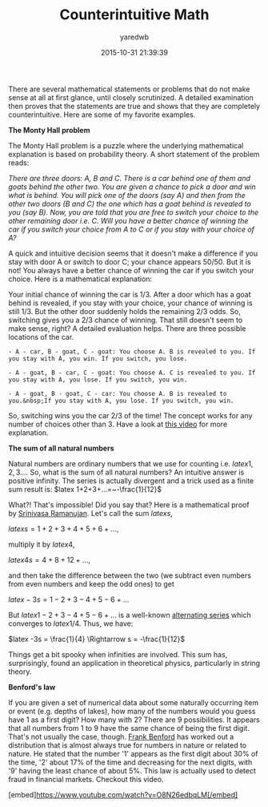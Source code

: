 ﻿---
layout: post
title: "Counterintuitive Math"
date: 2015-10-31 21:39:39
author: yaredwb
categories: ["Mathematics"]
---

There are several mathematical statements or problems that do not make sense at all at first glance, until closely scrutinized. A detailed examination then proves that the statements are true and shows that they are completely counterintuitive. Here are some of my favorite examples.

**The Monty Hall problem**

The Monty Hall problem is a puzzle where the underlying mathematical explanation is based on probability theory. A short statement of the problem reads:

*There are three doors: A, B&nbsp;and C. There is a car behind one of them and goats behind the other two. You are given a chance to pick a door and win what is behind. You will pick one of the doors (say A) and then from the other two doors (B and C) the one which has a goat behind is revealed to you (say B). Now, you are told that you are free to switch your choice to the other remaining door i.e. C. Will&nbsp;you have a better chance of winning the car if you switch your choice from A&nbsp;to C&nbsp;or if you stay with your choice of A?*

A quick and intuitive decision seems that it doesn't make a difference if you stay with door A&nbsp;or switch to door C; your chance appears 50/50. But it is not! You always have a better chance of winning the car if you switch your choice. Here is a mathematical explanation:

Your initial chance of winning the car is 1/3. After a door which has a goat behind is revealed, if you stay with your choice, your chance of winning is still 1/3. But the other door suddenly holds the remaining 2/3 odds. So, switching gives you a 2/3 chance of winning. That still doesn't seem to make sense, right? A detailed evaluation helps. There are three possible locations of the car.

 	- A - car, B - goat, C - goat: You choose A. B is revealed to you. If you stay with A, you win. If you switch, you lose.

 	- A - goat, B - car, C - goat: You choose A. C is revealed to you. If you stay with A, you lose. If you switch, you win.

 	- A - goat, B - goat, C - car: You choose A. B is revealed to you.&nbsp;If you stay with A, you lose. If you switch, you win.

So, switching wins you the car 2/3 of the time! The concept works for any number of choices other than 3. Have a look at [this video](https://www.youtube.com/watch?v=4Lb-6rxZxx0) for more explanation.

**The sum of all natural numbers**

Natural numbers are ordinary&nbsp;numbers that we use for counting i.e. $latex 1,2,3...$. So, what is the sum of all natural numbers? An intuitive answer is positive infinity. The series is actually divergent&nbsp;and a trick used as a&nbsp;finite sum result is:
$latex 1+2+3+...=~-\frac{1}{12}$

What?! That's impossible! Did you say that? Here is a mathematical proof by&nbsp;[Srinivasa Ramanujan](https://en.wikipedia.org/wiki/Srinivasa_Ramanujan). Let's call the sum $latex s$,

$latex s = 1 + 2 + 3 + 4 + 5 + 6 + ...$,

multiply it by $latex 4$,

$latex 4s = 4 + 8 + 12 + ...$,

and then take the difference between the two (we subtract even numbers from even numbers and keep the odd ones)&nbsp;to get

$latex -3s = 1 - 2 + 3 - 4 + 5 - 6 + ...$

But $latex 1 - 2 + 3 - 4 + 5 - 6 + ...$ is a well-known [alternating series](https://en.wikipedia.org/wiki/1_%E2%88%92_2_%2B_3_%E2%88%92_4_%2B_%E2%8B%AF) which converges to $latex 1/4$. Thus, we have:

$latex -3s = \frac{1}{4} \Rightarrow s = -\frac{1}{12}$

Things get a bit spooky when infinities are involved. This sum has, surprisingly, found an application in theoretical physics, particularly in string theory.

**Benford's law**

If you are given a set of numerical data about some naturally occurring item or event (e.g. depths of lakes), how many of the numbers would you guess have 1 as a&nbsp;first digit? How many with 2? There are 9 possibilities. It appears that all numbers from 1 to 9 have the same chance of being the first digit. That's not usually the case, though. [Frank Benford](https://en.wikipedia.org/wiki/Frank_Benford) has worked out a distribution that is almost always true for numbers in&nbsp;nature or related to nature. He stated that the number '1' appears as the first digit about 30% of the time, '2' about 17% of the time and decreasing for the next digits, with '9' having the least chance of about 5%. This law is actually used to detect fraud in financial markets. Checkout this video.

[embed]https://www.youtube.com/watch?v=O8N26edbqLM[/embed]

